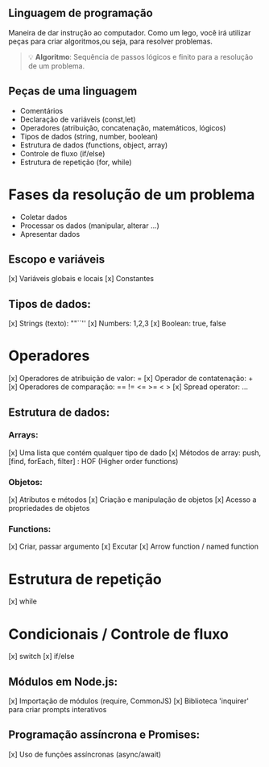 ## Linguagem de programação

Maneira de dar instrução ao computador.
Como um lego, você irá utilizar peças para criar algoritmos,ou seja, para resolver problemas.

> 💡 **Algoritmo**: Sequência de passos lógicos e finito para a resolução de um problema.

## Peças de uma linguagem

- Comentários
- Declaração de variáveis (const,let)
- Operadores (atribuição, concatenação, matemáticos, lógicos)
- Tipos de dados (string, number, boolean)
- Estrutura de dados (functions, object, array)
- Controle de fluxo (if/else)
- Estrutura de repetição (for, while)

# Fases da resolução de um problema
- Coletar dados
- Processar os dados (manipular, alterar ...)
- Apresentar dados

## Escopo e variáveis
 
 [x] Variáveis globais e locais
 [x] Constantes

 ## Tipos de dados:

 [x] Strings (texto): ""``''
 [x] Numbers: 1,2,3 
 [x] Boolean: true, false

 # Operadores
 [x] Operadores de atribuição de valor: =
 [x] Operador de contatenação: +
 [x] Operadores de comparação: == != <= >= < >
 [x] Spread operator: ...

 ## Estrutura de dados:

 ### Arrays:
 [x] Uma lista que contém qualquer tipo de dado
 [x] Métodos de array: push, [find, forEach, filter] : HOF (Higher order functions)

 ### Objetos:
 [x] Atributos e métodos
 [x] Criação e manipulação de objetos
 [x] Acesso a propriedades de objetos
 
 ### Functions:
 [x] Criar, passar argumento
 [x] Excutar
 [x] Arrow function / named function

 # Estrutura de repetição
 [x] while

 # Condicionais / Controle de fluxo
 [x] switch
 [x] if/else

 ## Módulos em Node.js:
 [x] Importação de módulos (require, CommonJS)
 [x] Biblioteca 'inquirer' para criar prompts interativos

 ## Programação assíncrona e Promises:
 [x] Uso de funções assíncronas (async/await)